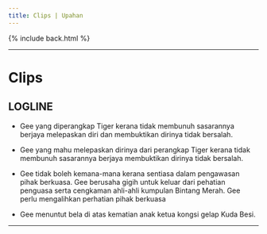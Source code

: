 ```yaml
---
title: Clips | Upahan
---
```

{% include back.html %}

***

# Clips

## LOGLINE
- Gee yang diperangkap Tiger kerana tidak membunuh sasarannya berjaya melepaskan diri dan membuktikan dirinya tidak bersalah.
- Gee yang mahu melepaskan dirinya dari perangkap Tiger kerana tidak membunuh sasarannya berjaya membuktikan dirinya tidak bersalah.

- Gee tidak boleh kemana-mana kerana sentiasa dalam pengawasan pihak berkuasa.  Gee berusaha gigih untuk keluar dari pehatian penguasa serta cengkaman ahli-ahli kumpulan Bintang Merah.  Gee perlu mengalihkan perhatian pihak berkuasa

- Gee menuntut bela di atas kematian anak ketua kongsi gelap Kuda Besi.


***

